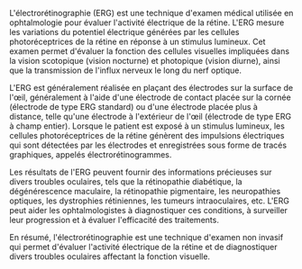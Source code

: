 L'électrorétinographie (ERG) est une technique d'examen médical utilisée en ophtalmologie pour évaluer l'activité électrique de la rétine. L'ERG mesure les variations du potentiel électrique générées par les cellules photoréceptrices de la rétine en réponse à un stimulus lumineux. Cet examen permet d'évaluer la fonction des cellules visuelles impliquées dans la vision scotopique (vision nocturne) et photopique (vision diurne), ainsi que la transmission de l'influx nerveux le long du nerf optique.

L'ERG est généralement réalisée en plaçant des électrodes sur la surface de l'œil, généralement à l'aide d'une électrode de contact placée sur la cornée (électrode de type ERG standard) ou d'une électrode placée plus à distance, telle qu'une électrode à l'extérieur de l'œil (électrode de type ERG à champ entier). Lorsque le patient est exposé à un stimulus lumineux, les cellules photoréceptrices de la rétine génèrent des impulsions électriques qui sont détectées par les électrodes et enregistrées sous forme de tracés graphiques, appelés électrorétinogrammes.

Les résultats de l'ERG peuvent fournir des informations précieuses sur divers troubles oculaires, tels que la rétinopathie diabétique, la dégénérescence maculaire, la rétinopathie pigmentaire, les neuropathies optiques, les dystrophies rétiniennes, les tumeurs intraoculaires, etc. L'ERG peut aider les ophtalmologistes à diagnostiquer ces conditions, à surveiller leur progression et à évaluer l'efficacité des traitements.

En résumé, l'électrorétinographie est une technique d'examen non invasif qui permet d'évaluer l'activité électrique de la rétine et de diagnostiquer divers troubles oculaires affectant la fonction visuelle.